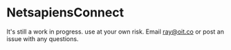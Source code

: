 # NetsapiensConnect
It's still a work in progress. use at your own risk. 
Email ray@oit.co or post an issue with any questions.
